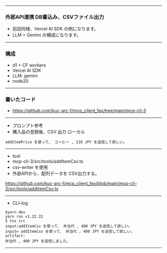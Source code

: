 
***
### 外部API連携 DB書込み、CSVファイル出力

* 前回同様、Vercel AI SDK の例になります。
* LLM = Gemini の構成になります。

***
### 構成
* d1 + CF workers
* Vercel AI SDK
* LLM: gemini
* node20

***
### 書いたコード

* https://github.com/kuc-arc-f/mcp_client_1ex/tree/main/mcp-cli-3

***
* プロンプト参考
* 購入品の登録後、CSV 出力 ローカル

```
addItemPrice を使って、 コーヒー , 110 JPY を送信して欲しい。
```

***
* tool
* mcp-cli-3/src/tools/addItemCsv.ts
* csv-writer を使用
* 外部APIから、配列データを CSV出力する。

https://github.com/kuc-arc-f/mcp_client_1ex/blob/main/mcp-cli-3/src/tools/addItemCsv.ts



***
* CLI-log

```
$yarn dev
yarn run v1.22.22
$ tsx src
input:addItemCsv を使って、 弁当代 , 400 JPY を送信して欲しい。
input= addItemCsv を使って、 弁当代 , 400 JPY を送信して欲しい。
artifact:
弁当代 , 400 JPY を送信しました。
```

***